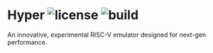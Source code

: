 Hyper
![license](https://img.shields.io/github/license/hqnna/hyper?style=flat-square)
![build](https://img.shields.io/github/actions/workflow/status/hqnna/hyper/debug.yml?style=flat-square)
================================================================================

An innovative, experimental RISC-V emulator designed for next-gen performance.
